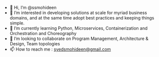 - 👋 Hi, I’m @ssmohideen
- 👀 I’m interested in developing solutions at scale for myriad business domains, and at the same time adopt best practices and keeping things simple.
- 🌱 I’m currently learning Python, Microservices, Containerization and Orchestration and Choreography
- 💞️ I’m looking to collaborate on Program Management, Architecture & Design, Team topologies
- 📫 How to reach me : syedsmohideen@gmail.com

<!---
ssmohideen/ssmohideen is a ✨ special ✨ repository because its `README.md` (this file) appears on your GitHub profile.
You can click the Preview link to take a look at your changes.
--->
